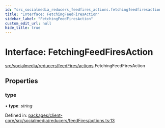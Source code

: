 ```yaml
---
id: "src_socialmedia_reducers_feedfires_actions.fetchingfeedfiresaction"
title: "Interface: FetchingFeedFiresAction"
sidebar_label: "FetchingFeedFiresAction"
custom_edit_url: null
hide_title: true
---
```


# Interface: FetchingFeedFiresAction

[src/socialmedia/reducers/feedFires/actions](../modules/src_socialmedia_reducers_feedfires_actions.md).FetchingFeedFiresAction

## Properties

### type

• **type**: *string*

Defined in: [packages/client-core/src/socialmedia/reducers/feedFires/actions.ts:13](https://github.com/xr3ngine/xr3ngine/blob/673ad6a5f/packages/client-core/src/socialmedia/reducers/feedFires/actions.ts#L13)
